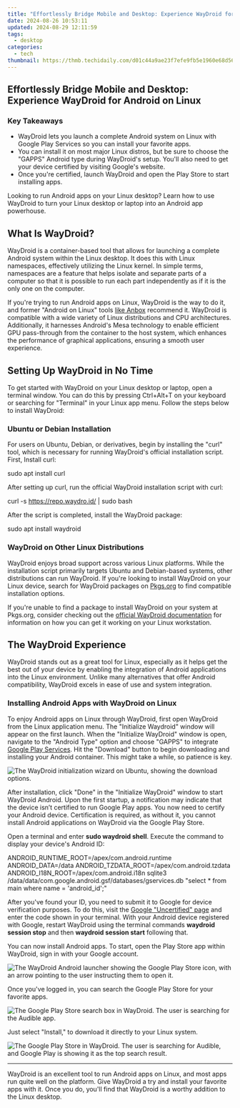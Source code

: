 ```yaml
---
title: "Effortlessly Bridge Mobile and Desktop: Experience WayDroid for Android on Linux"
date: 2024-08-26 10:53:11
updated: 2024-08-29 12:11:59
tags:
  - desktop
categories:
  - tech
thumbnail: https://thmb.techidaily.com/d01c44a9ae23f7efe9fb5e1960e68d56b4d2035c87f626ffb448d9a10326cec7.png
---
```


## Effortlessly Bridge Mobile and Desktop: Experience WayDroid for Android on Linux

### Key Takeaways

* WayDroid lets you launch a complete Android system on Linux with Google Play Services so you can install your favorite apps.
* You can install it on most major Linux distros, but be sure to choose the "GAPPS" Android type during WayDroid's setup. You'll also need to get your device certified by visiting Google's website.
* Once you're certified, launch WayDroid and open the Play Store to start installing apps.

 Looking to run Android apps on your Linux desktop? Learn how to use WayDroid to turn your Linux desktop or laptop into an Android app powerhouse.

##  What Is WayDroid?

 WayDroid is a container-based tool that allows for launching a complete Android system within the Linux desktop. It does this with Linux namespaces, effectively utilizing the Linux kernel. In simple terms, namespaces are a feature that helps isolate and separate parts of a computer so that it is possible to run each part independently as if it is the only one on the computer.

 If you're trying to run Android apps on Linux, WayDroid is the way to do it, and former "Android on Linux" tools [like Anbox](https://iphone-location.techidaily.com/a-full-review-for-itools-virtual-location-and-top-5-alternatives-for-apple-iphone-8ipad-drfone-by-drfone-virtual-ios/) recommend it. WayDroid is compatible with a wide variety of Linux distributions and CPU architectures. Additionally, it harnesses Android's Mesa technology to enable efficient GPU pass-through from the container to the host system, which enhances the performance of graphical applications, ensuring a smooth user experience.

##  Setting Up WayDroid in No Time

 To get started with WayDroid on your Linux desktop or laptop, open a terminal window. You can do this by pressing Ctrl+Alt+T on your keyboard or searching for "Terminal" in your Linux app menu. Follow the steps below to install WayDroid:

###  Ubuntu or Debian Installation

 For users on Ubuntu, Debian, or derivatives, begin by installing the "curl" tool, which is necessary for running WayDroid's official installation script. First, Install curl:

sudo apt install curl

 After setting up curl, run the official WayDroid installation script with curl:

curl -s https://repo.waydro.id/ | sudo bash

 After the script is completed, install the WayDroid package:

sudo apt install waydroid

###  WayDroid on Other Linux Distributions

 WayDroid enjoys broad support across various Linux platforms. While the installation script primarily targets Ubuntu and Debian-based systems, other distributions can run WayDroid. If you're looking to install WayDroid on your Linux device, search for WayDroid packages on [Pkgs.org](https://pkgs.org/search/?q=waydroid) to find compatible installation options.

 If you're unable to find a package to install WayDroid on your system at Pkgs.org, consider checking out the [official WayDroid documentation](https://docs.waydro.id/) for information on how you can get it working on your Linux workstation.

##  The WayDroid Experience

 WayDroid stands out as a great tool for Linux, especially as it helps get the best out of your device by enabling the integration of Android applications into the Linux environment. Unlike many alternatives that offer Android compatibility, WayDroid excels in ease of use and system integration.

###  Installing Android Apps with WayDroid on Linux

 To enjoy Android apps on Linux through WayDroid, first open WayDroid from the Linux application menu. The "Initialize Waydroid" window will appear on the first launch. When the "Initialize WayDroid" window is open, navigate to the "Android Type" option and choose "GAPPS" to integrate [Google Play Services](https://tech-recovery.techidaily.com/top-11-free-movie-downloading-websites-you-should-know-about/). Hit the "Download" button to begin downloading and installing your Android container. This might take a while, so patience is key.

![The WayDroid initialization wizard on Ubuntu, showing the download options.](https://static1.howtogeekimages.com/wordpress/wp-content/uploads/2024/03/waydroid-init.png) 

 After installation, click "Done" in the "Initialize WayDroid" window to start WayDroid Android. Upon the first startup, a notification may indicate that the device isn’t certified to run Google Play apps. You now need to certify your Android device. Certification is required, as without it, you cannot install Android applications on WayDroid via the Google Play Store.

 Open a terminal and enter **sudo waydroid shell**. Execute the command to display your device's Android ID:

ANDROID_RUNTIME_ROOT=/apex/com.android.runtime ANDROID_DATA=/data ANDROID_TZDATA_ROOT=/apex/com.android.tzdata ANDROID_I18N_ROOT=/apex/com.android.i18n sqlite3 /data/data/com.google.android.gsf/databases/gservices.db "select * from main where name = 'android_id';"

 After you've found your ID, you need to submit it to Google for device verification purposes. To do this, visit the [Google "Uncertified" page](https://www.google.com/android/uncertified) and enter the code shown in your terminal. With your Android device registered with Google, restart WayDroid using the terminal commands **waydroid session stop** and then **waydroid session start** following that.

 You can now install Android apps. To start, open the Play Store app within WayDroid, sign in with your Google account.

![The WayDroid Android launcher showing the Google Play Store icon, with an arrow pointing to the user instructing them to open it.](https://static1.howtogeekimages.com/wordpress/wp-content/uploads/2024/03/waydroid-select-play-store.png) 

 Once you've logged in, you can search the Google Play Store for your favorite apps.

![The Google Play Store search box in WayDroid. The user is searching for the Audible app.](https://static1.howtogeekimages.com/wordpress/wp-content/uploads/2024/03/waydroid-search-for-audible.png) 

 Just select "Install," to download it directly to your Linux system.

![The Google Play Store in WayDroid. The user is searching for Audible, and Google Play is showing it as the top search result.](https://static1.howtogeekimages.com/wordpress/wp-content/uploads/2024/03/waydroid-google-play-store-2.jpg) 

---

 WayDroid is an excellent tool to run Android apps on Linux, and most apps run quite well on the platform. Give WayDroid a try and install your favorite apps with it. Once you do, you'll find that WayDroid is a worthy addition to the Linux desktop.

<ins class="adsbygoogle"
     style="display:block"
     data-ad-format="autorelaxed"
     data-ad-client="ca-pub-7571918770474297"
     data-ad-slot="1223367746"></ins>



<ins class="adsbygoogle"
     style="display:block"
     data-ad-client="ca-pub-7571918770474297"
     data-ad-slot="8358498916"
     data-ad-format="auto"
     data-full-width-responsive="true"></ins>
